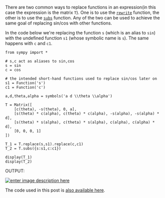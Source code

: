 There are two common ways to replace functions in an expression(in this case the expression is the matrix `T`). One is to use the [`rewrite`](https://docs.sympy.org/latest/modules/core.html#sympy.core.basic.Basic.replace) function, the other is to use the [`subs`](https://docs.sympy.org/latest/modules/core.html#sympy.core.basic.Basic.subs) function. Any of the two can be used to achieve the same goal of replacing sin/cos with other functions.

In the code below we're replacing the function `s` (which is an alias to `sin`) with the undefined function `s1` (whose symbolic name is `s`).
The same happens with `c` and `c1`.

```python3
from sympy import *

# s,c act as aliases to sin,cos
s = sin
c = cos

# the intended short-hand functions used to replace sin/cos later on
s1 = Function('s')
c1 = Function('c')

a,d,theta,alpha = symbols('a d \\theta \\alpha')

T = Matrix([
    [c(theta), -s(theta), 0, a],
    [s(theta) * c(alpha), c(theta) * c(alpha), -s(alpha), -s(alpha) * d],
    [s(theta) * s(alpha), c(theta) * s(alpha), c(alpha), c(alpha) * d],
    [0, 0, 0, 1]
])

T_1 = T.replace(s,s1).replace(c,c1)
T_2 = T.subs({s:s1,c:c1})

display(T_1)
display(T_2)
```

OUTPUT:

[![enter image description here][1]][1]


The code used in this post is [also available here](https://github.com/wsdookadr/so/tree/master/so-66269049).

  [1]: https://i.stack.imgur.com/8diDp.png